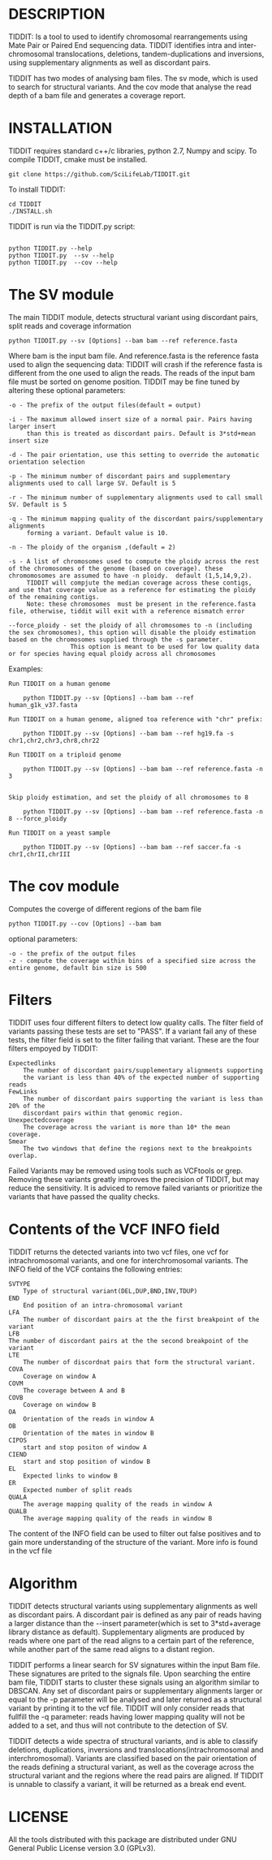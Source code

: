 DESCRIPTION
==============
TIDDIT: Is a tool to used to identify  chromosomal rearrangements using Mate Pair or Paired End sequencing data. TIDDIT identifies intra and inter-chromosomal translocations, deletions, tandem-duplications and inversions, using supplementary alignments as well as discordant pairs. 

TIDDIT has two modes of analysing bam files. The sv mode, which is used to search for structural variants. And the cov mode that analyse the read depth of a bam file and generates a coverage report.


INSTALLATION
==============
TIDDIT requires standard c++/c libraries, python 2.7, Numpy and scipy. To compile TIDDIT, cmake must be installed. 


```
git clone https://github.com/SciLifeLab/TIDDIT.git
```

To install TIDDIT:
```
cd TIDDIT
./INSTALL.sh
```

TIDDIT is run via the TIDDIT.py script:
```

python TIDDIT.py --help
python TIDDIT.py  --sv --help
python TIDDIT.py  --cov --help
```

The SV module
=============
The main TIDDIT module, detects structural variant using discordant pairs, split reads and coverage information

    python TIDDIT.py --sv [Options] --bam bam --ref reference.fasta

Where bam is the input bam file. And reference.fasta is the reference fasta used to align the sequencing data: TIDDIT will crash if the reference fasta is different from the one used to align the reads. The reads of the input bam file must be sorted on genome position.
TIDDIT may be fine tuned by altering these optional parameters:

    -o - The prefix of the output files(default = output)
        
    -i - The maximum allowed insert size of a normal pair. Pairs having larger insert 
         than this is treated as discordant pairs. Default is 3*std+mean insert size
                        
    -d - The pair orientation, use this setting to override the automatic orientation selection
            
    -p - The minimum number of discordant pairs and supplementary alignments used to call large SV. Default is 5
    
    -r - The minimum number of supplementary alignments used to call small SV. Default is 5
            
    -q - The minimum mapping quality of the discordant pairs/supplementary alignments 
         forming a variant. Default value is 10.

    -n - The ploidy of the organism ,(default = 2)

    -s - A list of chromosomes used to compute the ploidy across the rest of the chromosomes of the genome (based on coverage). these chromomosomes are assumed to have -n ploidy.  default (1,5,14,9,2).
         TIDDIT will compjute the median coverage across these contigs, and use that coverage value as a reference for estimating the ploidy of the remaining contigs.			
         Note: these chromosomes  must be present in the reference.fasta file, otherwise, tiddit will exit with a reference mismatch error

    --force_ploidy - set the ploidy of all chromosomes to -n (including the sex chromosomes), this option will disable the ploidy estimation based on the chromosomes supplied through the -s parameter.
                     This option is meant to be used for low quality data or for species having equal ploidy across all chromosomes


Examples:

    Run TIDDIT on a human genome

        python TIDDIT.py --sv [Options] --bam bam --ref human_g1k_v37.fasta

    Run TIDDIT on a human genome, aligned toa reference with "chr" prefix:

        python TIDDIT.py --sv [Options] --bam bam --ref hg19.fa -s chr1,chr2,chr3,chr8,chr22

    Run TIDDIT on a triploid genome

        python TIDDIT.py --sv [Options] --bam bam --ref reference.fasta -n 3


    Skip ploidy estimation, and set the ploidy of all chromosomes to 8

        python TIDDIT.py --sv [Options] --bam bam --ref reference.fasta -n 8 --force_ploidy   

    Run TIDDIT on a yeast sample

        python TIDDIT.py --sv [Options] --bam bam --ref saccer.fa -s chrI,chrII,chrIII
                                        
The cov module
==============
Computes the coverge of different regions of the bam file

    python TIDDIT.py --cov [Options] --bam bam
    
optional parameters:

    -o - the prefix of the output files
    -z - compute the coverage within bins of a specified size across the entire genome, default bin size is 500

Filters
=============
TIDDIT uses four different filters to detect low quality calls. The filter field of variants passing these tests are set to "PASS". If a variant fail any of these tests, the filter field is set to the filter failing that variant. These are the four filters empoyed by TIDDIT:

    Expectedlinks
        The number of discordant pairs/supplementary alignments supporting
        the variant is less than 40% of the expected number of supporting reads
    FewLinks
        The number of discordant pairs supporting the variant is less than 20% of the 
        discordant pairs within that genomic region.
    Unexpectedcoverage
        The coverage across the variant is more than 10* the mean coverage.
    Smear
        The two windows that define the regions next to the breakpoints overlap.

Failed Variants may be removed using tools such as VCFtools or grep. Removing these variants greatly improves the precision of TIDDIT, but may reduce the sensitivity. It is adviced to remove failed variants or prioritize the variants that have passed the quality checks.

Contents of the VCF INFO field
=============
TIDDIT returns the detected variants into two vcf files, one vcf for intrachromosomal variants, and one for interchromosomal variants. The INFO field of the VCF contains the following entries:

    SVTYPE
        Type of structural variant(DEL,DUP,BND,INV,TDUP)
    END
        End position of an intra-chromosomal variant
    LFA
        The number of discordant pairs at the the first breakpoint of the variant
    LFB
	The number of discordant pairs at the the second breakpoint of the variant
    LTE
        The number of discordnat pairs that form the structural variant.
    COVA
        Coverage on window A
    COVM
        The coverage between A and B
    COVB
        Coverage on window B
    OA
        Orientation of the reads in window A
    OB
        Orientation of the mates in window B
    CIPOS
        start and stop positon of window A
    CIEND
        start and stop position of window B
    EL
        Expected links to window B
    ER
        Expected number of split reads
    QUALA
        The average mapping quality of the reads in window A
    QUALB
        The average mapping quality of the reads in window B

The content of the INFO field can be used to filter out false positives and to gain more understanding of the structure of the variant. More info is found in the vcf file

Algorithm
=============
TIDDIT detects structural variants using supplementary alignments as well as discordant pairs. A discordant pair is defined as any pair of reads having a larger distance than the --insert parameter(which is set to 3*std+average library distance as default). Supplementary aligments are produced by reads where one part of the read aligns to a certain part of the reference, while another part of the same read aligns to a distant region.

TIDDIT performs a linear search for SV signatures within the input Bam file. These signatures are prited to the signals file. Upon searching the entire bam file, TIDDIT starts to cluster these signals using an algorithm similar to DBSCAN.
Any set of discordant pairs or supplementary alignments larger or equal to the -p parameter will be analysed and later returned as a structural variant by printing it to the vcf file. TIDDIT will only consider reads that fullfill the -q parameter: reads having lower mapping quality will not be added to a set, and thus will not contribute to the detection of SV.

TIDDIT detects a wide spectra of structural variants, and is able to classify deletions, duplications, inversions and translocations(intrachromosomal and interchromosomal). Variants are classified based on the pair orientation of the reads defining a structural variant, as well as the coverage across the structural variant and the regions where the read pairs are aligned. If TIDDIT is unnable to classify a variant, it will be returned as a break end event.

LICENSE
==============
All the tools distributed with this package are distributed under GNU General Public License version 3.0 (GPLv3). 




